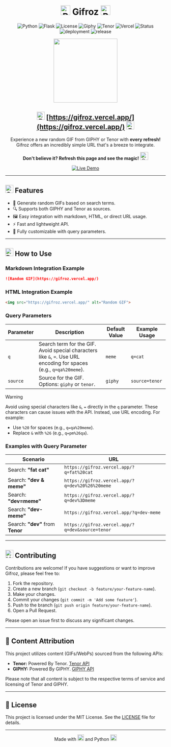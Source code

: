 <div align="center">

# <img src="https://raw.githubusercontent.com/Tarikul-Islam-Anik/Animated-Fluent-Emojis/master/Emojis/Activities/Party%20Popper.png" alt="Party Popper" width="30" height="30" /> Gifroz <img src="https://raw.githubusercontent.com/Tarikul-Islam-Anik/Animated-Fluent-Emojis/master/Emojis/Activities/Party%20Popper.png" alt="Party Popper" width="30" height="30" />

![Python](https://img.shields.io/badge/Python-3.12-blue?logo=python&logoColor=white&style=for-the-badge)
![Flask](https://img.shields.io/badge/Flask-3.1.1-green?logo=flask&logoColor=white&style=for-the-badge)
![License](https://img.shields.io/badge/License-MIT-yellow?logo=open-source-initiative&logoColor=white&style=for-the-badge)
![Giphy](https://img.shields.io/badge/Giphy-100e18?logo=giphy&logoColor=f2545b&style=for-the-badge)
![Tenor](https://img.shields.io/badge/Tenor-087ede?style=for-the-badge&logo=tenor&logoColor=white)
![Vercel](https://img.shields.io/badge/Vercel-%23000000.svg?logo=vercel&logoColor=white&style=for-the-badge)
![Status](https://img.shields.io/badge/Status-Active-brightgreen?logo=github&logoColor=white&style=for-the-badge)
![deployment](https://img.shields.io/badge/deployment-automatic-brightgreen?logo=github&logoColor=white&style=for-the-badge)
![release](https://img.shields.io/github/v/release/Onyx-Nostalgia/gifroz?style=for-the-badge)


<img src="https://gifroz.vercel.app/" height="200" />

## <img src="https://raw.githubusercontent.com/Tarikul-Islam-Anik/Animated-Fluent-Emojis/master/Emojis/Hand%20gestures/Backhand%20Index%20Pointing%20Right.png" alt="Backhand Index Pointing Right" width="25" height="25" /> [https://gifroz.vercel.app/](https://gifroz.vercel.app/) <img src="https://raw.githubusercontent.com/Tarikul-Islam-Anik/Animated-Fluent-Emojis/master/Emojis/Hand%20gestures/Backhand%20Index%20Pointing%20Left.png" alt="Backhand Index Pointing Left" width="25" height="25" />


Experience a new random GIF from GIPHY or Tenor with **every refresh!** Gifroz offers an incredibly simple URL that's a breeze to integrate. 

**Don't believe it? Refresh this page and see the magic!** <img src="https://raw.githubusercontent.com/Tarikul-Islam-Anik/Animated-Fluent-Emojis/master/Emojis/Activities/Crystal%20Ball.png" alt="Crystal Ball" width="25" height="25" />


[![Live Demo](https://img.shields.io/badge/Live%20Demo-3d2c7e?style=for-the-badge&logo=rocket&logoColor=white)](https://gifroz.vercel.app/)


</div>

---

## <img src="https://raw.githubusercontent.com/Tarikul-Islam-Anik/Animated-Fluent-Emojis/master/Emojis/Travel%20and%20places/Glowing%20Star.png" alt="Glowing Star" width="25" height="25" /> Features

- 🎨 Generate random GIFs based on search terms.
- 🔍 Supports both GIPHY and Tenor as sources.
- 🖼️ Easy integration with markdown, HTML, or direct URL usage.
- ⚡ Fast and lightweight API.
- 🔧 Fully customizable with query parameters.

---

## <img src="https://raw.githubusercontent.com/Tarikul-Islam-Anik/Animated-Fluent-Emojis/master/Emojis/Travel%20and%20places/Rocket.png" alt="Rocket" width="25" height="25" /> How to Use

### Markdown Integration Example
```markdown
![Random GIF](https://gifroz.vercel.app/)
```

### HTML Integration Example
```html
<img src="https://gifroz.vercel.app/" alt="Random GIF">
```
### Query Parameters

| Parameter | Description                                                                                                         | Default Value | Example Usage  |
| --------- | ------------------------------------------------------------------------------------------------------------------- | ------------- | -------------- |
| `q`       | Search term for the GIF. Avoid special characters like `&`, `=`. Use URL encoding for spaces (e.g., `q=qa%20meme`). | `meme`        | `q=cat`        |
| `source`  | Source for the GIF. Options: `giphy` or `tenor`.                                                                    | `giphy`       | `source=tenor` |

> [!WARNING]  
> Avoid using special characters like `&`, `=` directly in the `q` parameter. These characters can cause issues with the API. Instead, use URL encoding. For example:
> - Use `%20` for spaces (e.g., `q=qa%20meme`).
> - Replace `&` with `%26` (e.g., `q=pm%26qa`).

### Examples with Query Parameter

| Scenario                     | URL                                             |
| ---------------------------- | ----------------------------------------------- |
| Search: **"fat cat"**        | `https://gifroz.vercel.app/?q=fat%20cat`        |
| Search: **"dev & meme"**     | `https://gifroz.vercel.app/?q=dev%20%26%20meme` |
| Search: **"dev=meme"**       | `https://gifroz.vercel.app/?q=dev%3Dmeme`       |
| Search: **"dev-meme"**       | `https://gifroz.vercel.app/?q=dev-meme`         |
| Search: **"dev"** from **Tenor** | `https://gifroz.vercel.app/?q=dev&source=tenor` |

---

## <img src="https://raw.githubusercontent.com/Tarikul-Islam-Anik/Animated-Fluent-Emojis/master/Emojis/People%20with%20activities/Man%20Raising%20Hand%20Light%20Skin%20Tone.png" alt="Hand" width="25" height="25" /> Contributing

Contributions are welcome! If you have suggestions or want to improve Gifroz, please feel free to:

1.  Fork the repository.
2.  Create a new branch (`git checkout -b feature/your-feature-name`).
3.  Make your changes.
4.  Commit your changes (`git commit -m 'Add some feature'`).
5.  Push to the branch (`git push origin feature/your-feature-name`).
6.  Open a Pull Request.

Please open an issue first to discuss any significant changes.

---

## 🔗 Content Attribution

This project utilizes content (GIFs/WebPs) sourced from the following APIs:

* **Tenor:** Powered By Tenor. [Tenor API](https://developers.google.com/tenor/guides/quickstart)
* **GIPHY:** Powered By GIPHY. [GIPHY API](https://developers.giphy.com/docs/api/)

Please note that all content is subject to the respective terms of service and licensing of Tenor and GIPHY.

---

## 📜 License

This project is licensed under the MIT License. See the [LICENSE](LICENSE) file for details.

---

<div align="center">

Made with <img src="https://raw.githubusercontent.com/Tarikul-Islam-Anik/Animated-Fluent-Emojis/master/Emojis/Smilies/Red%20Heart.png" alt="Heart" width="20" height="20" /> and Python <img src="https://raw.githubusercontent.com/Tarikul-Islam-Anik/Animated-Fluent-Emojis/master/Emojis/Animals/Snake.png" alt="Snake" width="20" height="20" />

</div>